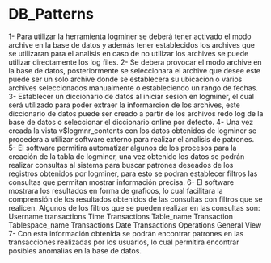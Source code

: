 # DB_Patterns
1- Para utilizar la herramienta logminer se deberá tener activado el modo archive en la base de datos y además tener establecidos
los archives que se utilizaran para el analisis en caso de no utilizar los archives se puede utilizar directamente los log files.
2- Se debera provocar el modo archive en la base de datos,
 posteriormente se seleccionara el archive que desee este puede ser un solo archive donde se establecera su ubicacion o varios 
archives seleccionados manualmente o estableciendo un rango de fechas.
3- Establecer un diccionario de datos al iniciar sesion en logminer, el cual será utilizado para poder extraer 
la informarcion de los archives, este diccionario de datos puede ser creado a partir de los archivos redo log de la base de 
datos o seleccionar el diccionario online por defecto.
4- Una vez creada la vista v$logmnr_contents con los datos obtenidos de logminer se procedera a utilizar
software externo para realizar el analisis de patrones.
5- El software permitira automatizar algunos de los procesos para la creación de la tabla de logminer, una vez obtenido los datos 
se podrán realizar consultas al sistema para buscar patrones deseados de los registros obtenidos por logminer, para esto se podran establecer filtros 
las consultas que permitan mostrar información precisa.
6- El software mostrara los resultados en forma de graficos, lo cual facilitara la comprensión de los resultados 
obtenidos de las consultas con filtros que se realicen.
Algunos de los filtros que se pueden realizar en las consultas son:
Username transactions
Time Transactions
Table_name Transaction 
Tablespace_name Transactions
Date Transactions
Operations 
General View
7- Con esta información obtenida se podrán encontrar patrones en las transacciones realizadas por los usuarios, lo cual permitira encontrar
posibles anomalias en la base de datos.
